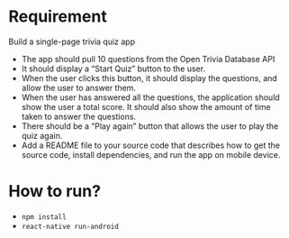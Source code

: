 # Requirement

Build a single-page trivia quiz app

* The app should pull 10 questions from the Open Trivia Database API
* It should display a “Start Quiz” button to the user.
* When the user clicks this button, it should display the questions, and allow the user to answer them.
* When the user has answered all the questions, the application should show the user a total score. It should also show the amount of time taken to answer the questions.
*  There should be a “Play again” button that allows the user to play the quiz again.
*  Add a README file to your source code that describes how to get the source code, install dependencies, and run the app on mobile device.


# How to run?

*  `npm install`
*  `react-native run-android`
